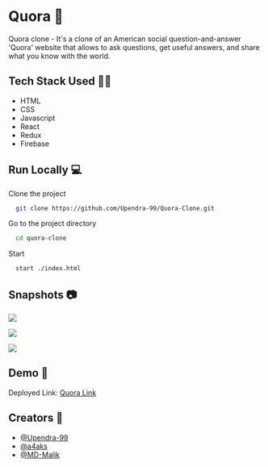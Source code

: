 # Quora 🌇

Quora clone - It's a clone of an American social question-and-answer 'Quora' website that allows to ask questions, get useful answers, and share what you know with the world. 


## Tech Stack Used 👩‍💻

- HTML
- CSS
- Javascript
- React
- Redux
- Firebase

## Run Locally 💻

Clone the project

```bash
  git clone https://github.com/Upendra-99/Quora-Clone.git
```

Go to the project directory

```bash
  cd quora-clone
```

Start

```bash
  start ./index.html
```


## Snapshots 📷

![](https://github.com/Upendra-99/Quora-Clone/blob/master/quora-website/src/images/quora_image1.png?raw=true)

![](https://github.com/Upendra-99/Quora-Clone/blob/master/quora-website/src/images/quora_image2.png?raw=true)

![](https://github.com/Upendra-99/Quora-Clone/blob/master/quora-website/src/images/quora_image3.png?raw=true)
## Demo 🎥

Deployed Link: [Quora Link](https://quoraclonewebsite.netlify.app/login)


## Creators 🤝

- [@Upendra-99](https://github.com/Upendra-99)
- [@a4aks](https://github.com/a4aks)
- [@MD-Malik](https://github.com/MD-Malik)
